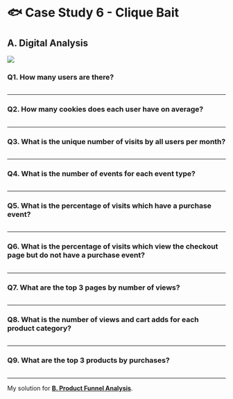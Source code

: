 # :fish: Case Study 6 - Clique Bait

## A. Digital Analysis

<picture>
  <img src="https://img.shields.io/badge/mysql-005C84?style=for-the-badge&logo=mysql&logoColor=white">
</picture>

### Q1. How many users are there?
```mysql

```

---
### Q2. How many cookies does each user have on average?
```mysql

```

---
### Q3. What is the unique number of visits by all users per month?
```mysql

```

---
### Q4. What is the number of events for each event type?
```mysql

```

---
### Q5. What is the percentage of visits which have a purchase event?
```mysql

```

---
### Q6. What is the percentage of visits which view the checkout page but do not have a purchase event?
```mysql

```

---
### Q7. What are the top 3 pages by number of views?
```mysql

```

---
### Q8. What is the number of views and cart adds for each product category?
```mysql

```

---
### Q9. What are the top 3 products by purchases?
```mysql

```

---
My solution for **[B. Product Funnel Analysis](B.%20Product%20Funnel%20Analysis.md)**.
